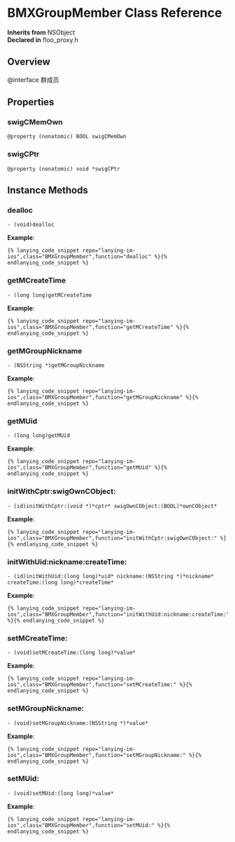 # BMXGroupMember Class Reference

  **Inherits from** NSObject  
  **Declared in** floo_proxy.h  

## Overview

@interface 群成员

## Properties

<a name="//api/name/swigCMemOwn" title="swigCMemOwn"></a>
### swigCMemOwn

`@property (nonatomic) BOOL swigCMemOwn`

<a name="//api/name/swigCPtr" title="swigCPtr"></a>
### swigCPtr

`@property (nonatomic) void *swigCPtr`

<a title="Instance Methods" name="instance_methods"></a>
## Instance Methods

<a name="//api/name/dealloc" title="dealloc"></a>
### dealloc

`- (void)dealloc`

<a name="//api/name/getMCreateTime" title="getMCreateTime"></a>
**Example**:
```
{% lanying_code_snippet repo="lanying-im-ios",class="BMXGroupMember",function="dealloc" %}{% endlanying_code_snippet %}
```
### getMCreateTime

`- (long long)getMCreateTime`

<a name="//api/name/getMGroupNickname" title="getMGroupNickname"></a>
**Example**:
```
{% lanying_code_snippet repo="lanying-im-ios",class="BMXGroupMember",function="getMCreateTime" %}{% endlanying_code_snippet %}
```
### getMGroupNickname

`- (NSString *)getMGroupNickname`

<a name="//api/name/getMUid" title="getMUid"></a>
**Example**:
```
{% lanying_code_snippet repo="lanying-im-ios",class="BMXGroupMember",function="getMGroupNickname" %}{% endlanying_code_snippet %}
```
### getMUid

`- (long long)getMUid`

<a name="//api/name/initWithCptr:swigOwnCObject:" title="initWithCptr:swigOwnCObject:"></a>
**Example**:
```
{% lanying_code_snippet repo="lanying-im-ios",class="BMXGroupMember",function="getMUid" %}{% endlanying_code_snippet %}
```
### initWithCptr:swigOwnCObject:

`- (id)initWithCptr:(void *)*cptr* swigOwnCObject:(BOOL)*ownCObject*`

<a name="//api/name/initWithUid:nickname:createTime:" title="initWithUid:nickname:createTime:"></a>
**Example**:
```
{% lanying_code_snippet repo="lanying-im-ios",class="BMXGroupMember",function="initWithCptr:swigOwnCObject:" %}{% endlanying_code_snippet %}
```
### initWithUid:nickname:createTime:

`- (id)initWithUid:(long long)*uid* nickname:(NSString *)*nickname* createTime:(long long)*createTime*`

<a name="//api/name/setMCreateTime:" title="setMCreateTime:"></a>
**Example**:
```
{% lanying_code_snippet repo="lanying-im-ios",class="BMXGroupMember",function="initWithUid:nickname:createTime:" %}{% endlanying_code_snippet %}
```
### setMCreateTime:

`- (void)setMCreateTime:(long long)*value*`

<a name="//api/name/setMGroupNickname:" title="setMGroupNickname:"></a>
**Example**:
```
{% lanying_code_snippet repo="lanying-im-ios",class="BMXGroupMember",function="setMCreateTime:" %}{% endlanying_code_snippet %}
```
### setMGroupNickname:

`- (void)setMGroupNickname:(NSString *)*value*`

<a name="//api/name/setMUid:" title="setMUid:"></a>
**Example**:
```
{% lanying_code_snippet repo="lanying-im-ios",class="BMXGroupMember",function="setMGroupNickname:" %}{% endlanying_code_snippet %}
```
### setMUid:

`- (void)setMUid:(long long)*value*`

**Example**:
```
{% lanying_code_snippet repo="lanying-im-ios",class="BMXGroupMember",function="setMUid:" %}{% endlanying_code_snippet %}
```
